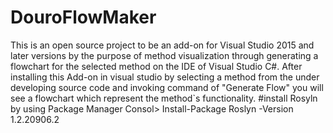 # DouroFlowMaker
This is an open source project to be an add-on for Visual Studio 2015 and later versions by the purpose of method visualization through generating a flowchart for the selected method on the IDE of Visual Studio C#. After installing this Add-on in visual studio by selecting a method from the under developing source code and invoking command of "Generate Flow" you will see a flowchart which represent the method`s functionality.
#install Rosyln by using Package Manager Consol> Install-Package Roslyn -Version 1.2.20906.2
